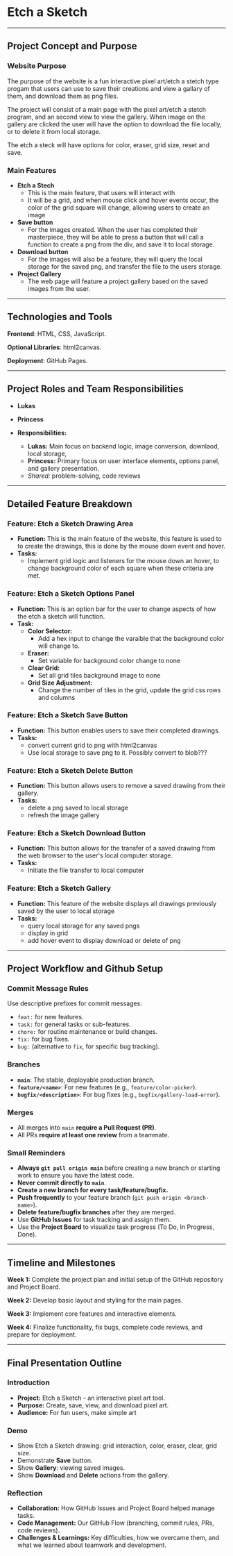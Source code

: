 # Etch a Sketch

---

## Project Concept and Purpose

### Website Purpose

The purpose of the website is a fun interactive pixel art/etch a stetch type
progam that users can use to save their creations and view a gallary of them, 
and download them as png files.

The project will consist of a main page with the pixel art/etch a stetch program,
and an second view to view the gallery. When image on the gallery are clicked
the user will have the option to download the file locally, or to delete it 
from local storage.

The etch a steck will have options for color, eraser, grid size, reset and save.

### Main Features

* **Etch a Stech**
  * This is the main feature, that users will interact with
  * It will be a grid, and when mouse click and hover events occur, the color
    of the grid square will change, allowing users to create an image
* **Save button**
  * For the images created. When the user has completed their masterpiece,
    they will be able to press a button that will call a function to create a png
    from the div, and save it to local storage.
* **Download button**
  * For the images will also be a feature, they will query the local
    storage for the saved png, and transfer the file to the users storage.
* **Project Gallery**
  * The web page will feature a project gallery based on the saved images from
    the user.

---

## Technologies and Tools

**Frontend**: HTML, CSS, JavaScript.

**Optional Libraries**: html2canvas.

**Deployment**: GitHub Pages.

---

## Project Roles and Team Responsibilities

* **Lukas**
* **Princess**

* **Responsibilities:**
    * **Lukas:** Main focus on backend logic, image conversion, downlaod, 
    local storage, 
    * **Princess:** Primary focus on user interface elements, options panel, 
    and gallery presentation.
    * *Shared:* problem-solving, code reviews

---

## Detailed Feature Breakdown

### Feature: Etch a Sketch Drawing Area

* **Function:** This is the main feature of the website, this feature is used to
  to create the drawings, this is done by the mouse down event and hover.
* **Tasks:**
  * Implement grid logic and listeners for the mouse down an hover, to change
  background color of each square when these criteria are met.

### Feature: Etch a Sketch Options Panel

* **Function:** This is an option bar for the user to change aspects of how the 
etch a sketch will function.
* **Task:**
  * **Color Selector:**
    * Add a hex input to change the varaible that the background color will change to.
  * **Eraser:**
    * Set variable for background color change to none
  * **Clear Grid:**
    * Set all grid tiles background image to none
  * **Grid Size Adjustment:**
    * Change the number of tiles in the grid, update the grid css rows and columns

### Feature: Etch a Sketch Save Button

* **Function:** This button enables users to save their completed drawings.
* **Tasks:**
  * convert current grid to png with html2canvas
  * Use local storage to save png to it. Possibly convert to blob???

### Feature: Etch a Sketch Delete Button

* **Function:** This button allows users to remove a saved drawing from their gallery.
* **Tasks:**
  * delete a png saved to local storage
  * refresh the image gallery

### Feature: Etch a Sketch Download Button

* **Function:** This button allows for  the transfer of a saved drawing from 
  the web browser to the user's local computer storage.
* **Tasks:**
  * Initiate the file transfer to local computer

### Feature: Etch a Sketch Gallery

* **Function:** This feature of the website displays all drawings previously 
  saved by the user to local storage
* **Tasks:**
  * query local storage for any saved pngs
  * display in grid
  * add hover event to display download or delete of png

---

## Project Workflow and Github Setup

### Commit Message Rules
Use descriptive prefixes for commit messages:
* `feat:` for new features.
* `task:` for general tasks or sub-features.
* `chore:` for routine maintenance or build changes.
* `fix:` for bug fixes.
* `bug:` (alternative to `fix`, for specific bug tracking).

### Branches
* **`main`**: The stable, deployable production branch.
* **`feature/<name>`**: For new features (e.g., `feature/color-picker`).
* **`bugfix/<description>`**: For bug fixes (e.g., `bugfix/gallery-load-error`).

### Merges
* All merges into `main` **require a Pull Request (PR)**.
* All PRs **require at least one review** from a teammate.

### Small Reminders
* **Always `git pull origin main`** before creating a new branch or starting work to ensure you have the latest code.
* **Never commit directly to `main`**.
* **Create a new branch for every task/feature/bugfix.**
* **Push frequently** to your feature branch (`git push origin <branch-name>`).
* **Delete feature/bugfix branches** after they are merged.
* Use **GitHub Issues** for task tracking and assign them.
* Use the **Project Board** to visualize task progress (To Do, In Progress, Done).

---

## Timeline and Milestones

**Week 1:** Complete the project plan and initial setup of the GitHub repository and Project Board.

**Week 2:** Develop basic layout and styling for the main pages.

**Week 3:** Implement core features and interactive elements.

**Week 4:** Finalize functionality, fix bugs, complete code reviews, and prepare for deployment.

---

## Final Presentation Outline

### Introduction
* **Project:** Etch a Sketch - an interactive pixel art tool.
* **Purpose:** Create, save, view, and download pixel art.
* **Audience:** For fun users, make simple art

### Demo
* Show Etch a Sketch drawing: grid interaction, color, eraser, clear, grid size.
* Demonstrate **Save** button.
* Show **Gallery**: viewing saved images.
* Show **Download** and **Delete** actions from the gallery.

### Reflection
* **Collaboration:** How GitHub Issues and Project Board helped manage tasks.
* **Code Management:** Our GitHub Flow (branching, commit rules, PRs, code reviews).
* **Challenges & Learnings:** Key difficulties, how we overcame them, and what we learned about teamwork and development.
